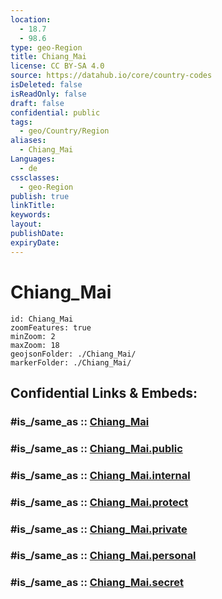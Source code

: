 ```yaml
---
location:
  - 18.7
  - 98.6
type: geo-Region
title: Chiang_Mai
license: CC BY-SA 4.0
source: https://datahub.io/core/country-codes
isDeleted: false
isReadOnly: false
draft: false
confidential: public
tags:
  - geo/Country/Region
aliases:
  - Chiang_Mai
Languages:
  - de
cssclasses:
  - geo-Region
publish: true
linkTitle:
keywords:
layout:
publishDate:
expiryDate:
---
```


# Chiang_Mai

```leaflet
id: Chiang_Mai
zoomFeatures: true 
minZoom: 2 
maxZoom: 18
geojsonFolder: ./Chiang_Mai/
markerFolder: ./Chiang_Mai/
```


## Confidential Links & Embeds: 

### #is_/same_as :: [Chiang_Mai](/_Standards/Earth/Continent/Asia/Asia~South~East/Thailand/Provinces~Thailand/Chiang_Mai.md) 

### #is_/same_as :: [Chiang_Mai.public](/_public/Earth/Continent/Asia/Asia~South~East/Thailand/Provinces~Thailand/Chiang_Mai.public.md) 

### #is_/same_as :: [Chiang_Mai.internal](/_internal/Earth/Continent/Asia/Asia~South~East/Thailand/Provinces~Thailand/Chiang_Mai.internal.md) 

### #is_/same_as :: [Chiang_Mai.protect](/_protect/Earth/Continent/Asia/Asia~South~East/Thailand/Provinces~Thailand/Chiang_Mai.protect.md) 

### #is_/same_as :: [Chiang_Mai.private](/_private/Earth/Continent/Asia/Asia~South~East/Thailand/Provinces~Thailand/Chiang_Mai.private.md) 

### #is_/same_as :: [Chiang_Mai.personal](/_personal/Earth/Continent/Asia/Asia~South~East/Thailand/Provinces~Thailand/Chiang_Mai.personal.md) 

### #is_/same_as :: [Chiang_Mai.secret](/_secret/Earth/Continent/Asia/Asia~South~East/Thailand/Provinces~Thailand/Chiang_Mai.secret.md)

